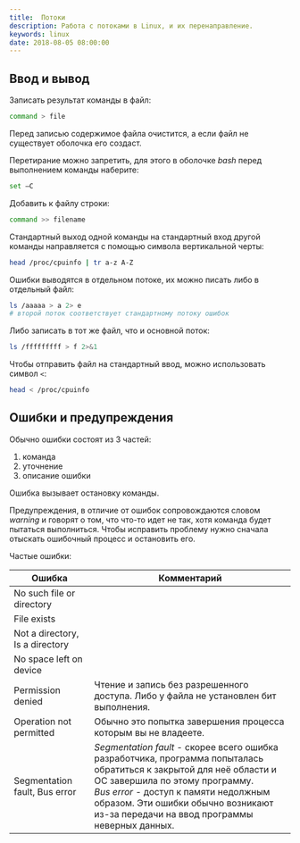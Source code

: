 ```yaml
---
title:  Потоки
description: Работа с потоками в Linux, и их перенаправление.
keywords: linux
date: 2018-08-05 08:00:00
---
```


## Ввод и вывод

Записать результат команды в файл:
```bash
command > file
```

Перед записью содержимое файла очистится, а если файл не существует оболочка его создаст.

Перетирание можно запретить, для этого в оболочке *bash* перед выполнением команды наберите:
```bash
set –C
```

Добавить к файлу строки:
```bash
command >> filename
```

Стандартный выход одной команды на стандартный вход другой команды направляется с помощью символа вертикальной черты:
```bash
head /proc/cpuinfo | tr a-z A-Z
```

Ошибки выводятся в отдельном потоке, их можно писать либо в отдельный файл:
```bash
ls /aaaaa > a 2> e 
# второй поток соответствует стандартному потоку ошибок
```

Либо записать в тот же файл, что и основной поток:
```bash
ls /fffffffff > f 2>&1
```

Чтобы отправить файл на стандартный ввод, можно использовать символ `<`:
```bash
head < /proc/cpuinfo
```

## Ошибки и предупреждения

Обычно ошибки состоят из 3 частей:
1) команда
2) уточнение
3) описание ошибки

Ошибка вызывает остановку команды.

Предупреждения, в отличие от ошибок сопровождаются словом *warning* и говорят о том, что что-то идет не так, хотя команда будет пытаться выполниться. Чтобы исправить проблему нужно сначала отыскать ошибочный процесс и остановить его.

Частые ошибки:

Ошибка | Комментарий
--- | ---
No such file or directory |
File exists |
Not a directory, Is a directory  |
No space left on device |
Permission denied | Чтение и запись без разрешенного доступа. Либо у файла не установлен бит выполнения.
Operation not permitted | Обычно это попытка завершения процесса которым вы не владеете.
Segmentation fault, Bus error | *Segmentation fault* - скорее всего ошибка разработчика, программа попыталась обратиться к закрытой для неё области и ОС завершила по этому программу.<br />*Bus error* - доступ к памяти недолжным образом. Эти ошибки обычно возникают из-за передачи на ввод программы неверных данных.